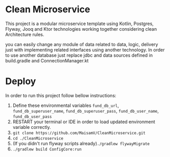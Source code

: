 # Clean Microservice
This project is a modular microservice template using Kotlin, Postgres, Flyway, Jooq and Ktor technologies working together considering clean Architecture rules.

you can easily change any module of data related to data, logic, delivery just with implementing related interfaces using another technology.
In order to use another database just replace jdbc and data sources defined in build.gradle and ConnectionManager.kt 
# Deploy
In order to run this project follow bellow instructions:
1. Define these environmental variables ```fund_db_url```, ```fund_db_superuser_name```, ```fund_db_superuser_pass```, ```fund_db_user_name```, ```fund_db_user_pass```
2. RESTART your terminal or IDE in order to load updated environment variable correctly.
3. ```git clone https://github.com/MaisamV/CleanMicroservice.git```
4. ```cd ./CleanMicroservice```
5. (If you didn't run flyway scripts already)```./gradlew flywayMigrate```
6. ```./gradlew build ConfigCore:run```